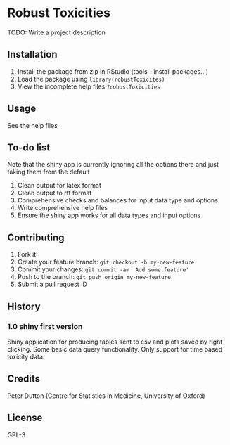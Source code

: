 # Robust Toxicities #

TODO: Write a project description

## Installation ##

1. Install the package from zip in RStudio (tools - install packages...)
2. Load the package using `library(robustToxicites)`
3. View the incomplete help files `?robustToxicities`

## Usage ##

See the help files

## To-do list ##

Note that the shiny app is currently ignoring all the options there and just taking them from the default

1. Clean output for latex format
2. Clean output to rtf format
3. Comprehensive checks and balances for input data type and options.
4. Write comprehensive help files
5.  Ensure the shiny app works for all data types and input options

## Contributing ##

1. Fork it!
2. Create your feature branch: `git checkout -b my-new-feature`
3. Commit your changes: `git commit -am 'Add some feature'`
4. Push to the branch: `git push origin my-new-feature`
5. Submit a pull request :D

## History ##

### 1.0 shiny first version ###
Shiny application for producing tables sent to csv and plots saved by right clicking. Some basic data query functionality. Only support for time based toxicity data. 

## Credits ##

Peter Dutton (Centre for Statistics in Medicine, University of Oxford)

## License ##

GPL-3
